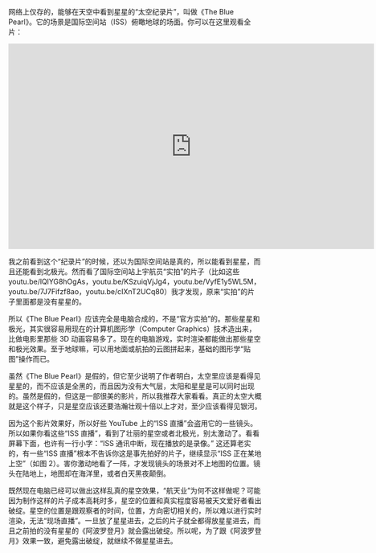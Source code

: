 网络上仅存的，能够在天空中看到星星的“太空纪录片”，叫做《The Blue Pearl》。它的场景是国际空间站（ISS）俯瞰地球的场面。你可以在这里观看全片：

<div id="youtube2-IMVjlgWby74" class="youtube-wrap" data-attrs="{&quot;videoId&quot;:&quot;IMVjlgWby74&quot;,&quot;startTime&quot;:null,&quot;endTime&quot;:null}">

<div class="youtube-inner"><iframe src="https://www.youtube-nocookie.com/embed/IMVjlgWby74?rel=0&amp;autoplay=0&amp;showinfo=0&amp;enablejsapi=0" frameborder="0" loading="lazy" gesture="media" allow="autoplay; fullscreen" allowautoplay="true" allowfullscreen="true" width="728" height="409"></iframe></div>


我之前看到这个“纪录片”的时候，还以为国际空间站是真的，所以能看到星星，而且还能看到北极光。然而看了国际空间站上宇航员“实拍”的片子（比如这些 youtu.be/lQlYG8hOgAs，youtu.be/KSzuiqVjJg4，youtu.be/VyfE1y5WL5M，youtu.be/7J7Fifzf8ao，youtu.be/cIXnT2UCq80）我才发现，原来“实拍”的片子里面都是没有星星的。

所以《The Blue Pearl》应该完全是电脑合成的，不是“官方实拍”的。那些星星和极光，其实很容易用现在的计算机图形学（Computer Graphics）技术造出来，比做电影里那些 3D 动画容易多了。现在的电脑游戏，实时渲染都能做出那些星空和极光效果。至于地球嘛，可以用地面或航拍的云图拼起来，基础的图形学“贴图”操作而已。

虽然《The Blue Pearl》是假的，但它至少说明了作者明白，太空里应该是看得见星星的，而不应该是全黑的，而且因为没有大气层，太阳和星星是可以同时出现的。虽然是假的，但这是一部很美的影片，所以我推荐大家看看。真正的太空大概就是这个样子，只是星空应该还要浩瀚壮观十倍以上才对，至少应该看得见银河。

因为这个影片效果好，所以好些 YouTube 上的“ISS 直播”会盗用它的一些镜头。所以如果你看这些“ISS 直播”，看到了壮丽的星空或者北极光，别太激动了。看看屏幕下面，也许有一行小字：“ISS 通讯中断，现在播放的是录像。” 这还算老实的，有一些“ISS 直播”根本不告诉你这是事先拍好的片子，继续显示“ISS 正在某地上空”（如图 2）。害你激动地看了一阵，才发现镜头的场景对不上地图的位置。镜头在陆地上，地图却在海洋里，或者白天黑夜颠倒。

既然现在电脑已经可以做出这样乱真的星空效果，“航天业”为何不这样做呢？可能因为制作这样的片子成本高耗时多，星空的位置和真实程度容易被天文爱好者看出破绽。星空的位置是跟观察者的时间，位置，方向密切相关的，所以难以进行实时渲染，无法“现场直播”。一旦放了星星进去，之后的片子就全都得放星星进去，而且之前拍的没有星星的《阿波罗登月》就会露出破绽。所以呢，为了跟《阿波罗登月》效果一致，避免露出破绽，就继续不做星星进去。

